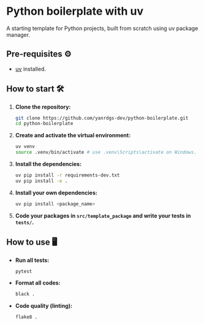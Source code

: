 # Python boilerplate with uv

A starting template for Python projects, built from scratch using uv package manager.

## Pre-requisites ⚙️
- [uv](https://github.com/astral-sh/uv) installed.

## How to start 🛠️

1. **Clone the repository:**
    ```bash
    git clone https://github.com/yanrdgs-dev/python-boilerplate.git
    cd python-boilerplate
    ```
2. **Create and activate the virtual environment:** 
    ```bash
    uv venv
    source .venv/bin/activate # use .venv\Scripts\activate on Windows.
    ```

3. **Install the dependencies:**
    ```bash
    uv pip install -r requirements-dev.txt
    uv pip install -e .
    ```

4. **Install your own dependencies:**
    ```bash
    uv pip install <package_name>
    ```

5. **Code your packages in `src/template_package` and write your tests in `tests/`.**

## How to use 🖥️
- **Run all tests:**
    ```bash
    pytest
    ```

- **Format all codes:**
    ```bash
    black .
    ```

- **Code quality (linting):**
    ```bash
    flake8 .
    ```